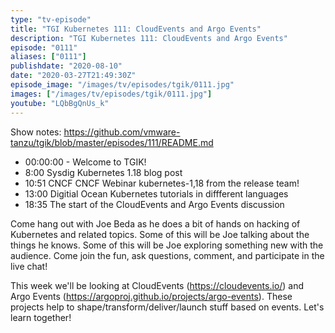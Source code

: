 ```yaml
---
type: "tv-episode"
title: "TGI Kubernetes 111: CloudEvents and Argo Events"
description: "TGI Kubernetes 111: CloudEvents and Argo Events"
episode: "0111"
aliases: ["0111"]
publishdate: "2020-08-10"
date: "2020-03-27T21:49:30Z"
episode_image: "/images/tv/episodes/tgik/0111.jpg"
images: ["/images/tv/episodes/tgik/0111.jpg"]
youtube: "LQbBgQnUs_k"
---
```


Show notes: https://github.com/vmware-tanzu/tgik/blob/master/episodes/111/README.md

- 00:00:00 - Welcome to TGIK!
- 8:00 Sysdig Kubernetes 1.18 blog post
- 10:51 CNCF CNCF Webinar kubernetes-1,18 from the release team!
- 13:00 Digitial Ocean Kubernetes tutorials in diffferent languages
- 18:35 The start of the CloudEvents and Argo Events discussion

Come hang out with Joe Beda as he does a bit of hands on hacking of Kubernetes and related topics. Some of this will be Joe talking about the things he knows. Some of this will be Joe exploring something new with the audience. Come join the fun, ask questions, comment, and participate in the live chat!

This week we&#39;ll be looking at CloudEvents (https://cloudevents.io/) and Argo Events (https://argoproj.github.io/projects/argo-events).  These projects help to shape/transform/deliver/launch stuff based on events.  Let&#39;s learn together!

